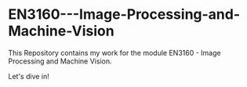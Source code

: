 # EN3160---Image-Processing-and-Machine-Vision
This Repository contains my work for the module EN3160 - Image Processing and Machine Vision.

Let's dive in!

